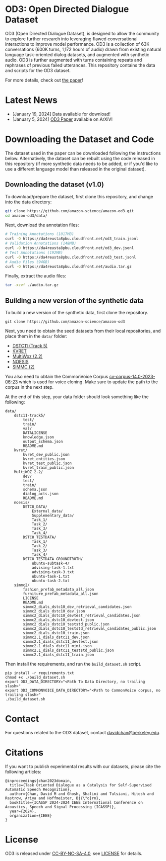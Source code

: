 <!-- Copyright Amazon.com, Inc. or its affiliates. All Rights Reserved.
SPDX-License-Identifier: CC-BY-NC-SA-4.0 -->

# OD3: Open Directed Dialogue Dataset

OD3 (Open Directed Dialogue Dataset), is designed to allow the community to explore further research into leveraging flawed conversational interactions to improve model performance. OD3 is a collection of 63K conversations (600K turns, 1,172 hours of audio) drawn from existing natural language task-oriented dialog datasets, and augmented with synthetic audio. OD3 is further augmented with turns containing repeats and rephrases of previous failed utterances. This repository contains the data and scripts for the OD3 dataset.

For more details, check out [the paper](https://arxiv.org/abs/2401.02417)!

# Latest News

-   [January 19, 2024] Data available for download!
-   [January 5, 2024] [OD3 Paper](https://arxiv.org/abs/2401.02417) available on ArXiV!

# Downloading the Dataset and Code

The dataset used in the paper can be downloaded following the instructions below. Alternatively, the dataset can be rebuilt using the code released in this repository (if more synthetic data needs to be added, or
if you'd like to use a different language model than released in the original dataset).

## Downloading the dataset (v1.0)

To download/prepare the dataset, first clone this repository, and change into the data directory:
```bash
git clone https://github.com/amazon-science/amazon-od3.git
cd amazon-od3/data/
```
Next, download the annotation files:
```bash
# Training Annotations (1017MB)
curl -O https://da4reusta8pbu.cloudfront.net/od3_train.jsonl
# Validation Annotations (148MB)
curl -O https://da4reusta8pbu.cloudfront.net/od3_dev.jsonl
# Test Annotations (192MB)
curl -O https://da4reusta8pbu.cloudfront.net/od3_test.jsonl
# Audio Files (94GB)
curl -O https://da4reusta8pbu.cloudfront.net/audio.tar.gz
```
Finally, extract the audio files:
```bash
tar -xzvf ./audio.tar.gz
```

## Building a new version of the synthetic data

To build a new version of the synthetic data, first clone the repository.

```
git clone https://github.com/amazon-science/amazon-od3
```

Next, you need to obtain the seed datasets from their local repositories, and place them in the `data/` folder:

-   [DSTC11 (Track 5)](https://github.com/alexa/dstc11-track5)
-   [KVRET](https://nlp.stanford.edu/blog/a-new-multi-turn-multi-domain-task-oriented-dialogue-dataset/)
-   [MultiWoz (2.2)](https://github.com/budzianowski/multiwoz/tree/master/data/MultiWOZ_2.2)
-   [NOESIS](https://github.com/dstc8-track2/NOESIS-II)
-   [SIMMC (2)](https://github.com/facebookresearch/simmc2/tree/main/data)

You also need to obtain the CommonVoice Corpus [cv-corpus-14.0-2023-06-23](https://commonvoice.mozilla.org/en/datasets) which is used for voice cloning. Make sure to update the path to the corpus in the next step.

At the end of this step, your data folder should look something like the following:

```
data/
    dstc11-track5/
        test/
        train/
        val/
        DATALICENSE
        knowledge.json
        output_schema.json
        README.md
    kvret/
        kvret_dev_public.json
        kvret_entities.json
        kvret_test_public.json
        kvret_train_public.json
    MultiWOZ_2.2/
        dev/
        test/
        train/
        schema.json
        dialog_acts.json
        README.md
    noesis/
        DSTC8_DATA/
            External_data/
            Supplementary_data/
            Task_1/
            Task_2/
            Task_3/
            Task_4/
        DSTC8_TESTDATA/
            Task_1/
            Task_2/
            Task_3/
            Task_4/
        DSTC8_TESTDATA_GROUNDTRUTH/
            ubuntu-subtask-4/
            advising-task-1.txt
            advising-task-3.txt
            ubuntu-task-1.txt
            ubuntu-task-2.txt
    simmc2/
        fashion_prefab_metadata_all.json
        furniture_prefab_metadata_all.json
        LICENSE
        README.md
        simmc2_dials_dstc10_dev_retrieval_candidates.json
        simmc2_dials_dstc10_dev.json
        simmc2_dials_dstc10_devtest_retrieval_candidates.json
        simmc2_dials_dstc10_devtest.json
        simmc2_dials_dstc10_teststd_public.json
        simmc2_dials_dstc10_teststd_retrieval_candidates_public.json
        simmc2_dials_dstc10_train.json
        simmc2.1_dials_dstc11_dev.json
        simmc2.1_dials_dstc11_devtest.json
        simmc2.1_dials_dstc11_mini.json
        simmc2.1_dials_dstc11_teststd_public.json
        simmc2.1_dials_dstc11_train.json
```

Then install the requirements, and run the `build_dataset.sh` script.

```
pip install -r requirements.txt
chmod +x ./build_dataset.sh
export OD3_DATA_DIRECTORY="<Path To Data Directory, no trailing slash>"
export OD3_COMMONVOICE_DATA_DIRECTORY="<Path to CommonVoice corpus, no trailing slash>"
./build_dataset.sh
```

# Contact

For questions related to the OD3 dataset, contact [davidchan@berkeley.edu](mailto:davidchan@berkeley.edu).

# Citations

If you want to publish experimental results with our datasets, please cite the following articles:

```
@inproceedings{chan2023domain,
  title={Task Oriented Dialogue as a Catalysis for Self-Supervised Automatic Speech Recognition},
  author={Chan, David M and Ghosh, Shalini and Tulsiani, Hitesh and Rastrow, Ariya and Hoffmeister, Bj{\"o}rn},
  booktitle={ICASSP 2024-2024 IEEE International Conference on Acoustics, Speech and Signal Processing (ICASSP)},
  year={2024},
  organization={IEEE}
}
```

# License

OD3 is released under [CC-BY-NC-SA-4.0](https://creativecommons.org/licenses/by-nc-sa/4.0/legalcode), see [LICENSE](LICENSE) for details.

